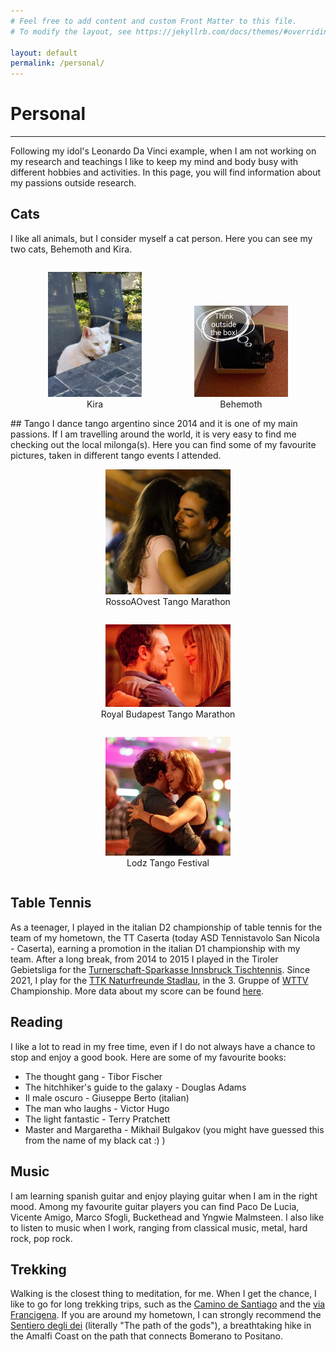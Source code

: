 ```yaml
---
# Feel free to add content and custom Front Matter to this file.
# To modify the layout, see https://jekyllrb.com/docs/themes/#overriding-theme-defaults

layout: default
permalink: /personal/
---
```

# Personal
* * *
Following my idol's Leonardo Da Vinci example, when I am not working on my research and teachings I like to keep my mind and body busy with different hobbies and activities. In this page, you will find information about my passions outside research.

## Cats
I like all animals, but I consider myself a cat person. Here you can see my two cats, Behemoth and Kira.

<div id="cats" style="overflow: hidden;justify-content:space-around;" align="center">
<div style="display: inline-block;">
<figure>
<a href="/assets/img/kira.jpg"><img src="/assets/img/kira.jpg" width="150" height="auto"></a>
<figcaption>Kira</figcaption>
</figure>
</div>
<div style="display:inline-block;">
<figure>
<a href="/assets/img/behemoth.jpg"><img src="/assets/img/behemoth.jpg" width="150" height="auto"></a>
<figcaption>Behemoth</figcaption>
</figure>
</div>
</div>
## Tango
I dance tango argentino since 2014 and it is one of my main passions. If I am travelling around the world, it is very easy to find me checking out the local milonga(s). Here you can find some of my favourite pictures, taken in different tango events I attended.
<div id="tango" style="overflow: hidden;justify-content:space-around;" align="center">
<div style="display: inline-block;">
<figure>
<a href="/assets/img/tango1.jpg"><img src="/assets/img/tango1.jpg" width="200" height="auto"></a>
<figcaption>RossoAOvest Tango Marathon</figcaption>
</figure>
</div>
<div style="display: inline-block;">
<figure>
<a href="/assets/img/tango2.jpg"><img src="/assets/img/tango2.jpg" width="200" height="auto"></a>
<figcaption>Royal Budapest Tango Marathon</figcaption>
</figure>
</div>
<div style="display: inline-block;">
<figure>
<a href="/assets/img/tango3.jpg"><img src="/assets/img/tango3.jpg" width="200" height="auto"></a>
<figcaption>Lodz Tango Festival</figcaption>
</figure>
</div>
</div>

## Table Tennis
As a teenager, I played in the italian D2 championship of table tennis for the team of my hometown, the TT Caserta (today ASD Tennistavolo San Nicola - Caserta), earning a promotion in the italian D1 championship with my team. After a long break, from 2014 to 2015 I played in the Tiroler Gebietsliga for the [Turnerschaft-Sparkasse Innsbruck Tischtennis](https://www.innsbruck-tischtennis.at/). Since 2021, I play for the [TTK Naturfreunde Stadlau](https://www.ttk-naturfreunde-stadlau.at/), in the 3. Gruppe of [WTTV](https://wttv.at/joomla/) Championship. More data about my score can be found [here](https://oettv.xttv.at/ed/index.php?uebersicht=1773&lid=7351&spid=55603&sj=23).

## Reading
I like a lot to read in my free time, even if I do not always have a chance to stop and enjoy a good book. Here are some of my favourite books:

- The thought gang - Tibor Fischer
- The hitchhiker's guide to the galaxy - Douglas Adams
- Il male oscuro - Giuseppe Berto (italian)
- The man who laughs - Victor Hugo
- The light fantastic - Terry Pratchett
- Master and Margaretha - Mikhail Bulgakov (you might have guessed this from the name of my black cat :) )

## Music
I am learning spanish guitar and enjoy playing guitar when I am in the right mood. Among my favourite guitar players you can find Paco De Lucia, Vicente Amigo, Marco Sfogli, Buckethead and Yngwie Malmsteen. I also like to listen to music when I work, ranging from classical music, metal, hard rock, pop rock.

## Trekking
Walking is the closest thing to meditation, for me. When I get the chance, I like to go for long trekking trips, such as the [Camino de Santiago](https://www.caminodesantiago.gal/en) and the [via Francigena](https://www.viefrancigene.org/en/). If you are around my hometown, I can strongly recommend the [Sentiero degli dei](https://costieraamalfitana.com/en/the-path-of-the-gods/) (literally "The path of the gods"), a breathtaking hike in the Amalfi Coast on the path that connects Bomerano to Positano. 
